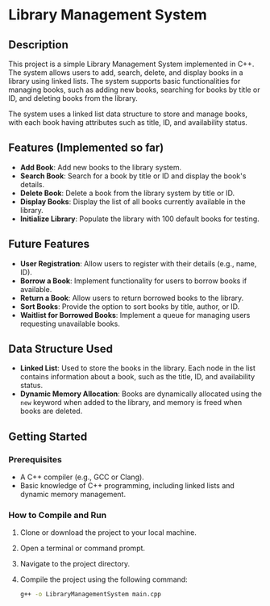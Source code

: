 # Library Management System

## Description

This project is a simple Library Management System implemented in C++. The system allows users to add, search, delete, and display books in a library using linked lists. The system supports basic functionalities for managing books, such as adding new books, searching for books by title or ID, and deleting books from the library.

The system uses a linked list data structure to store and manage books, with each book having attributes such as title, ID, and availability status.

## Features (Implemented so far)

- **Add Book**: Add new books to the library system.
- **Search Book**: Search for a book by title or ID and display the book's details.
- **Delete Book**: Delete a book from the library system by title or ID.
- **Display Books**: Display the list of all books currently available in the library.
- **Initialize Library**: Populate the library with 100 default books for testing.

## Future Features

- **User Registration**: Allow users to register with their details (e.g., name, ID).
- **Borrow a Book**: Implement functionality for users to borrow books if available.
- **Return a Book**: Allow users to return borrowed books to the library.
- **Sort Books**: Provide the option to sort books by title, author, or ID.
- **Waitlist for Borrowed Books**: Implement a queue for managing users requesting unavailable books.

## Data Structure Used

- **Linked List**: Used to store the books in the library. Each node in the list contains information about a book, such as the title, ID, and availability status.
- **Dynamic Memory Allocation**: Books are dynamically allocated using the `new` keyword when added to the library, and memory is freed when books are deleted.

## Getting Started

### Prerequisites

- A C++ compiler (e.g., GCC or Clang).
- Basic knowledge of C++ programming, including linked lists and dynamic memory management.

### How to Compile and Run

1. Clone or download the project to your local machine.
2. Open a terminal or command prompt.
3. Navigate to the project directory.
4. Compile the project using the following command:

   ```bash
   g++ -o LibraryManagementSystem main.cpp
